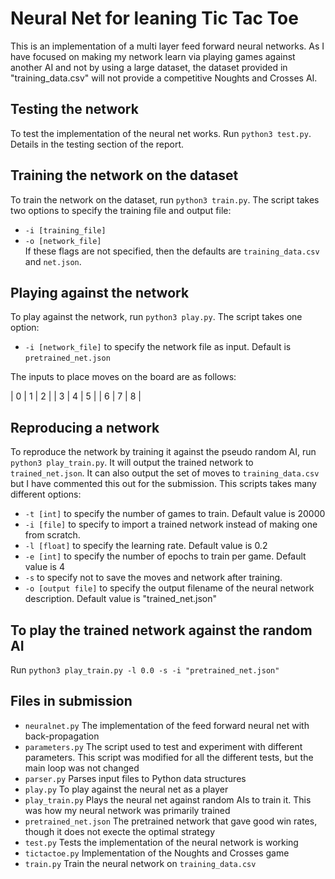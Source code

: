 # Neural Net for leaning Tic Tac Toe
This is an  implementation of a multi layer feed forward neural networks. As I have focused on making my network learn via playing games against another AI and not by using a large dataset, the dataset provided in "training_data.csv" will not provide a competitive Noughts and Crosses AI.

## Testing the network
To test the implementation of the neural net works. Run `python3 test.py`. Details in the testing section of the report.

## Training the network on the dataset
To train the network on the dataset, run `python3 train.py`. The script takes two options to specify the training file and output file:
- `-i [training_file]`
- `-o [network_file]`  
If these flags are not specified, then the defaults are `training_data.csv` and `net.json`.

## Playing against the network 
To play against the network, run `python3 play.py`. The script takes one option:
- `-i [network_file]` to specify the network file as input. Default is `pretrained_net.json`

The inputs to place moves on the board are as follows:

| 0 | 1 | 2 |
| 3 | 4 | 5 |
| 6 | 7 | 8 |

## Reproducing a network
To reproduce the network by training it against the pseudo random AI, run `python3 play_train.py`. It will output the trained network to `trained_net.json`. It can also output the set of moves to `training_data.csv` but I have commented this out for the submission. This scripts takes many different options:
- `-t [int]` to specify the number of games to train. Default value is 20000
- `-i [file]` to specify to import a trained network instead of making one from scratch.
- `-l [float]` to specify the learning rate. Default value is 0.2
- `-e [int]` to specify the number of epochs to train per game. Default value is 4
- `-s` to specify not to save the moves and network after training.
- `-o [output file]` to specify the output filename of the neural network description. Default value is "trained_net.json"

## To play the trained network against the random AI
Run `python3 play_train.py -l 0.0 -s -i "pretrained_net.json"`

## Files in submission
- `neuralnet.py` The implementation of the feed forward neural net with back-propagation
- `parameters.py` The script used to test and experiment with different parameters. This script was modified for all the different tests, but the main loop was not changed
- `parser.py` Parses input files to Python data structures
- `play.py` To play against the neural net as a player
- `play_train.py` Plays the neural net against random AIs to train it. This was how my neural network was primarily trained
- `pretrained_net.json` The pretrained network that gave good win rates, though it does not execte the optimal strategy
- `test.py` Tests the implementation of the neural network is working
- `tictactoe.py` Implementation of the Noughts and Crosses game
- `train.py` Train the neural network on `training_data.csv`

